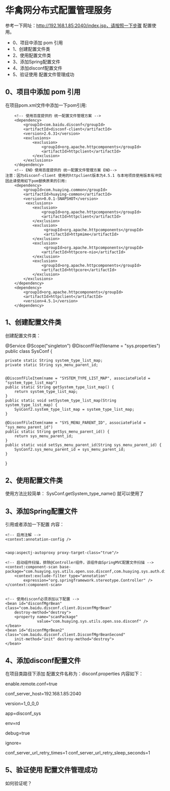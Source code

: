 # 华禽网分布式配置管理服务

参考一下网址：http://192.168.1.85:2040/index.jsp，请按照一下步骤 配置使用。

  - 0、项目中添加 pom 引用
  - 1、创建配置文件类
  - 2、使用配置文件类
  - 3、添加Spring配置文件
  - 4、添加disconf配置文件
  - 5、验证使用 配置文件管理成功
  


## 0、项目中添加 pom 引用
在项目pom.xml文件中添加一下pom引用:

		<!-- 使用百度提供的 统一配置文件管理方案 -->
		<dependency>
		    <groupId>com.baidu.disconf</groupId>
		    <artifactId>disconf-client</artifactId>
		    <version>2.6.31</version>
		    <exclusions>
		    	<exclusion>
		    		<groupId>org.apache.httpcomponents</groupId>
            		<artifactId>httpclient</artifactId>
		    	</exclusion>
		    </exclusions>
		</dependency>
		<!-- END 使用百度提供的 统一配置文件管理方案 END-->
	注意：因为disconf-client 使用的httpclient版本为4.5.1 与本地项目使用版本有冲突因此请使用如下pom替换原来的引用:
		<dependency>
			<groupId>com.huaying.common</groupId>
			<artifactId>huaying-common</artifactId>
			<version>0.0.1-SNAPSHOT</version>
			 <exclusions>
		    	<exclusion>
		    		<groupId>org.apache.httpcomponents</groupId>
            		<artifactId>httpclient</artifactId>
		    	</exclusion>
		    	<exclusion>
		    		 <groupId>org.apache.httpcomponents</groupId>
            		 <artifactId>httpmime</artifactId>
		    	</exclusion>
		    	<exclusion>
		    		 <groupId>org.apache.httpcomponents</groupId>
            		<artifactId>httpcore-nio</artifactId>
		    	</exclusion>
		    	<exclusion>
		    		<groupId>org.apache.httpcomponents</groupId>
            		<artifactId>httpcore</artifactId>
		    	</exclusion>
		    </exclusions>
		</dependency>
		<dependency>
			<groupId>org.apache.httpcomponents</groupId>
			<artifactId>httpclient</artifactId>
			<version>4.5.1</version>
		</dependency>
## 1、创建配置文件类
创建配置文件类：


@Service
@Scope("singleton")
@DisconfFile(filename = "sys.properties")
public class SysConf {

	private static String system_type_list_map;
	private static String sys_menu_parent_id;
	
	
	@DisconfFileItem(name = "SYSTEM_TYPE_LIST_MAP", associateField = "system_type_list_map")
	public static String getSystem_type_list_map() {
		return system_type_list_map;
	}
	public static void setSystem_type_list_map(String system_type_list_map) {
		SysConf2.system_type_list_map = system_type_list_map;
	}
	
	@DisconfFileItem(name = "SYS_MENU_PARENT_ID", associateField = "sys_menu_parent_id")
	public static String getSys_menu_parent_id() {
		return sys_menu_parent_id;
	}
	public static void setSys_menu_parent_id(String sys_menu_parent_id) {
		SysConf2.sys_menu_parent_id = sys_menu_parent_id;
	}

}
## 2、使用配置文件类
使用方法比较简单：
SysConf.getSystem_type_name() 就可以使用了

## 3、添加Spring配置文件
引用或者添加一下配置 内容：

<?xml version="1.0" encoding="UTF-8"?>
<beans xmlns="http://www.springframework.org/schema/beans"
	xmlns:xsi="http://www.w3.org/2001/XMLSchema-instance" xmlns:aop="http://www.springframework.org/schema/aop"
	xmlns:context="http://www.springframework.org/schema/context" xmlns:tx="http://www.springframework.org/schema/tx"
	xsi:schemaLocation="http://www.springframework.org/schema/beans 
						http://www.springframework.org/schema/beans/spring-beans.xsd
						http://www.springframework.org/schema/aop 
						http://www.springframework.org/schema/aop/spring-aop.xsd
						http://www.springframework.org/schema/context 
						http://www.springframework.org/schema/context/spring-context.xsd
						http://www.springframework.org/schema/tx 
						http://www.springframework.org/schema/tx/spring-tx.xsd">

	<!-- 启用注解 -->
	<context:annotation-config />
	
	
	<aop:aspectj-autoproxy proxy-target-class="true"/>

	<!-- 启动组件扫描，排除@Controller组件，该组件由SpringMVC配置文件扫描 -->
	<context:component-scan base-package="com.huaying.sys.utils.open.sso.disconf,com.huaying.sys.auth.disconf">
		<context:exclude-filter type="annotation"
			expression="org.springframework.stereotype.Controller" />
	</context:component-scan>


	<!-- 使用disconf必须添加以下配置 -->
	<bean id="disconfMgrBean" class="com.baidu.disconf.client.DisconfMgrBean"
		destroy-method="destroy">
		<property name="scanPackage" 
				  value="com.huaying.sys.utils.open.sso.disconf" />
	</bean>
	<bean id="disconfMgrBean2" class="com.baidu.disconf.client.DisconfMgrBeanSecond"
		init-method="init" destroy-method="destroy">
	</bean>
</beans>

## 4、添加disconf配置文件
在项目类路径下添加 配置文件名称为：disconf.properties 内容如下：

enable.remote.conf=true

conf_server_host=192.168.1.85:2040

version=1_0_0_0

app=disconf_sys

env=rd

debug=true

ignore=

conf_server_url_retry_times=1
conf_server_url_retry_sleep_seconds=1


## 5、验证使用 配置文件管理成功
如何验证呢？




